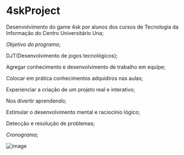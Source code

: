 # 4skProject
Desenvolvimento do game 4sk por alunos dos cursos de Tecnologia da Informação do Centro Universitário Una;

*Objetivo do programa*;

DJT(Desenvolvimento de jogos tecnológicos);

Agregar conhecimento e desenvolvimento de trabalho em equipe;

Colocar em prática conhecimentos adquidiros nas aulas; 

Experienciar a criação de um projeto real e interativo;

Nos divertir aprendendo;

Estimular o desenvolvimento mental e raciocínio lógico;

Detecção e resolução de problemas;

*Cronograma*;

![image](https://user-images.githubusercontent.com/90286315/142337191-031694d5-e00b-43a3-8f9a-de549ee43bbf.png)






